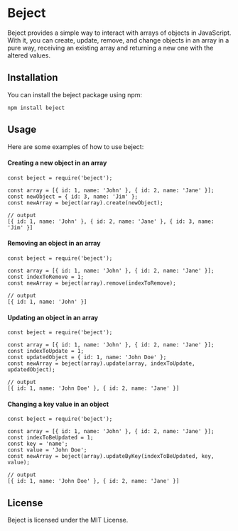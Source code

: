 # Beject

Beject provides a simple way to interact with arrays of objects in JavaScript. With it, you can create, update, remove, and change objects in an array in a pure way, receiving an existing array and returning a new one with the altered values.

## Installation


You can install the beject package using npm:

    npm install beject

## Usage

Here are some examples of how to use beject:

#### Creating a new object in an array

    const beject = require('beject');

    const array = [{ id: 1, name: 'John' }, { id: 2, name: 'Jane' }];
    const newObject = { id: 3, name: 'Jim' };
    const newArray = beject(array).create(newObject);

    // output
    [{ id: 1, name: 'John' }, { id: 2, name: 'Jane' }, { id: 3, name: 'Jim' }]

#### Removing an object in an array

    const beject = require('beject');

    const array = [{ id: 1, name: 'John' }, { id: 2, name: 'Jane' }];
    const indexToRemove = 1;
    const newArray = beject(array).remove(indexToRemove);

    // output
    [{ id: 1, name: 'John' }]

#### Updating an object in an array

    const beject = require('beject');

    const array = [{ id: 1, name: 'John' }, { id: 2, name: 'Jane' }];
    const indexToUpdate = 1;
    const updatedObject = { id: 1, name: 'John Doe' };
    const newArray = beject(array).update(array, indexToUpdate, updatedObject);

    // output
    [{ id: 1, name: 'John Doe' }, { id: 2, name: 'Jane' }]

#### Changing a key value in an object

    const beject = require('beject');

    const array = [{ id: 1, name: 'John' }, { id: 2, name: 'Jane' }];
    const indexToBeUpdated = 1;
    const key = 'name';
    const value = 'John Doe';
    const newArray = beject(array).updateByKey(indexToBeUpdated, key, value);

    // output
    [{ id: 1, name: 'John Doe' }, { id: 2, name: 'Jane' }]

## License

Beject is licensed under the MIT License.
